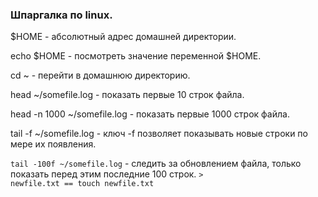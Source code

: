 ### Шпаргалка по linux.

$HOME - абсолютный адрес домашней директории.

echo $HOME - посмотреть значение переменной $HOME.

cd ~ - перейти в домашнюю директорию.

head ~/somefile.log - показать первые 10 строк файла.

head -n 1000 ~/somefile.log - показать первые 1000 строк файла.

tail -f ~/somefile.log - ключ -f позволяет показывать новые строки по мере их появления.

<code>tail -100f ~/somefile.log</code> - следить за обновлением файла, только показать перед этим последние 100 строк.
<code>> newfile.txt == touch newfile.txt</code>


